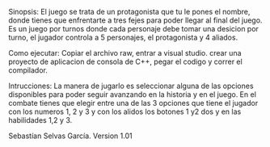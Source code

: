 Sinopsis:
El juego se trata de un protagonista que tu le pones el nombre, donde tienes que enfrentarte a tres fejes para poder llegar al final del juego. 
Es un juego por turnos donde cada personaje debe tomar una desicion por turno, el jugador controla a 5 personajes, el protagonista y 4 aliados.

Como ejecutar:
Copiar el archivo raw, entrar a visual studio. crear una proyecto de aplicacion de consola de C++, pegar el codigo y correr el compilador.

Intrucciones:
La manera de jugarlo es seleccionar alguna de las opciones disponibles para poder seguir avanzando en la historia y en el juego. 
En el combate tienes que elegir entre una de las 3 opciones que tiene el jugador con los numeros 1, 2 y 3 y con los alidos los botones 1 y2 dos y en las habilidades 1,2 y 3.

Sebastían Selvas García.
Version 1.01
